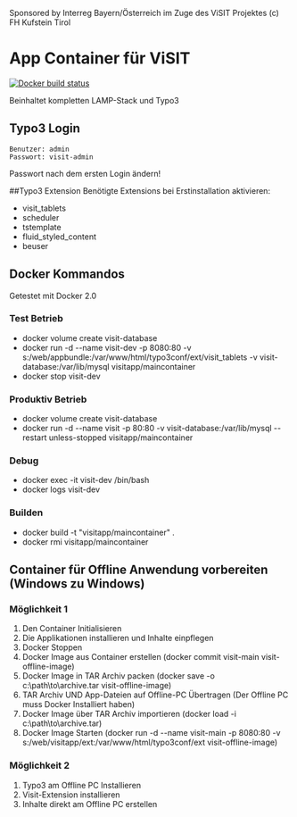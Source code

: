 Sponsored by Interreg Bayern/Österreich im Zuge des ViSIT Projektes(c) FH Kufstein Tirol# App Container für ViSIT[![Docker build status](https://img.shields.io/docker/build/visitapp/maincontainer.svg)](https://hub.docker.com/r/visitapp/maincontainer/)Beinhaltet kompletten LAMP-Stack und Typo3## Typo3 Login    Benutzer: admin    Passwort: visit-adminPasswort nach dem ersten Login ändern!##Typo3 ExtensionBenötigte Extensions bei Erstinstallation aktivieren:* visit_tablets* scheduler* tstemplate* fluid_styled_content* beuser## Docker Kommandos Getestet mit Docker 2.0### Test Betrieb* docker volume create visit-database* docker run -d --name visit-dev -p 8080:80 -v s:/web/appbundle:/var/www/html/typo3conf/ext/visit_tablets -v visit-database:/var/lib/mysql visitapp/maincontainer* docker stop visit-dev### Produktiv Betrieb * docker volume create visit-database* docker run -d --name visit -p 80:80 -v visit-database:/var/lib/mysql --restart unless-stopped visitapp/maincontainer### Debug* docker exec -it visit-dev /bin/bash* docker logs visit-dev### Builden* docker build  -t "visitapp/maincontainer" .* docker rmi visitapp/maincontainer## Container für Offline Anwendung vorbereiten (Windows zu Windows)### Möglichkeit 11. Den Container Initialisieren2. Die Applikationen installieren und Inhalte einpflegen3. Docker Stoppen4. Docker Image aus Container erstellen (docker commit visit-main visit-offline-image)5. Docker Image in TAR Archiv packen (docker save -o c:\path\to\archive.tar visit-offline-image)6. TAR Archiv UND App-Dateien auf Offline-PC Übertragen (Der Offline PC muss Docker Installiert haben)7. Docker Image über TAR Archiv importieren (docker load -i c:\path\to\archive.tar)8. Docker Image Starten (docker run -d --name visit-main -p 8080:80 -v s:/web/visitapp/ext:/var/www/html/typo3conf/ext visit-offline-image)### Möglichkeit 21. Typo3 am Offline PC Installieren2. Visit-Extension installieren3. Inhalte direkt am Offline PC erstellen